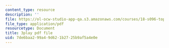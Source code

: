 ```yaml
---
content_type: resource
description: ''
file: https://ol-ocw-studio-app-qa.s3.amazonaws.com/courses/18-s096-topics-in-mathematics-with-applications-in-finance-fall-2013/7de6baa299a49d621b2725b9af5a4e0e_D2Jn1VrqjWI.pdf
file_type: application/pdf
resourcetype: Document
title: 3play pdf file
uid: 7de6baa2-99a4-9d62-1b27-25b9af5a4e0e
---
```

